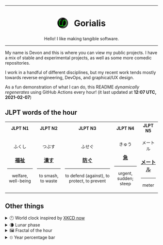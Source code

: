 ***

<h1 align="center">
<sub>
    <img src="readme/resources/avatar.png" height="36">
</sub>
&nbsp;
Gorialis
</h1>
<p align="center">
Hello! I like making tangible software.
</p>

***

My name is Devon and this is where you can view my public projects. I have a mix of stable and experimental projects, as well as some more comedic repositories.

I work in a handful of different disciplines, but my recent work tends mostly towards reverse engineering, DevOps, and graphical/UX design.

As a fun demonstration of what I can do, this README *dynamically regenerates* using GitHub Actions every hour! (it last updated at **12:07 UTC, 2021-02-07**)

<h2>JLPT words of the hour</h2>
<table>
    <tr>
        <th>JLPT N1</th>
        <th>JLPT N2</th>
        <th>JLPT N3</th>
        <th>JLPT N4</th>
        <th>JLPT N5</th>
    </tr>
    <tr>
        <td>
            <p align="center">ふくし</p>
            <h3 align="center"><b><a href="https://jisho.org/search/%E7%A6%8F%E7%A5%89">福祉</a></b></h3>
            <hr>
            <p align="center">welfare,<wbr> well-being</p>
        </td>
        <td>
            <p align="center">つぶす</p>
            <h3 align="center"><b><a href="https://jisho.org/search/%E6%BD%B0%E3%81%99">潰す</a></b></h3>
            <hr>
            <p align="center">to smash,<wbr> to waste</p>
        </td>
        <td>
            <p align="center">ふせぐ</p>
            <h3 align="center"><b><a href="https://jisho.org/search/%E9%98%B2%E3%81%90">防ぐ</a></b></h3>
            <hr>
            <p align="center">to defend (against),<wbr> to protect,<wbr> to prevent</p>
        </td>
        <td>
            <p align="center">きゅう</p>
            <h3 align="center"><b><a href="https://jisho.org/search/%E6%80%A5">急</a></b></h3>
            <hr>
            <p align="center">urgent,<wbr> sudden;<br> steep</p>
        </td>
        <td>
            <p align="center">メートル</p>
            <h3 align="center"><b><a href="https://jisho.org/search/%E3%83%A1%E3%83%BC%E3%83%88%E3%83%AB">メートル</a></b></h3>
            <hr>
            <p align="center">meter</p>
        </td>
    </tr>
</table>

<h2>Other things</h2>
<details>
<summary>🕛  World clock inspired by <a href="https://xkcd.com/now">XKCD now</a></summary>

> <img src="generated/now.png" width="512">

</details>
<details>
<summary>🌘 Lunar phase</summary>

The moon is approximately 87.70% through its phase (Waning Crescent).

</details>
<details>
<summary>&#x1f5bc; Fractal of the hour</summary>

> <img src="generated/fractal.png" width="512">

</details>
<details>
<summary>&#x23f2; Year percentage bar</summary>
<pre><code>2021 [██▁▁▁▁▁▁▁▁▁▁▁▁▁▁▁▁▁▁] 10.28%</code></pre>
</details>
